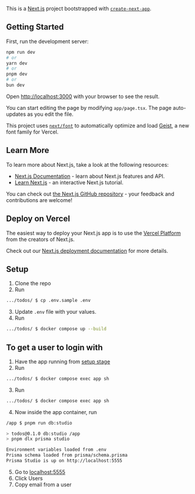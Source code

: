 This is a [Next.js](https://nextjs.org) project bootstrapped with [`create-next-app`](https://nextjs.org/docs/app/api-reference/cli/create-next-app).

## Getting Started

First, run the development server:

```bash
npm run dev
# or
yarn dev
# or
pnpm dev
# or
bun dev
```

Open [http://localhost:3000](http://localhost:3000) with your browser to see the result.

You can start editing the page by modifying `app/page.tsx`. The page auto-updates as you edit the file.

This project uses [`next/font`](https://nextjs.org/docs/app/building-your-application/optimizing/fonts) to automatically optimize and load [Geist](https://vercel.com/font), a new font family for Vercel.

## Learn More

To learn more about Next.js, take a look at the following resources:

- [Next.js Documentation](https://nextjs.org/docs) - learn about Next.js features and API.
- [Learn Next.js](https://nextjs.org/learn) - an interactive Next.js tutorial.

You can check out [the Next.js GitHub repository](https://github.com/vercel/next.js) - your feedback and contributions are welcome!

## Deploy on Vercel

The easiest way to deploy your Next.js app is to use the [Vercel Platform](https://vercel.com/new?utm_medium=default-template&filter=next.js&utm_source=create-next-app&utm_campaign=create-next-app-readme) from the creators of Next.js.

Check out our [Next.js deployment documentation](https://nextjs.org/docs/app/building-your-application/deploying) for more details.

## Setup

1. Clone the repo
2. Run

```sh
.../todos/ $ cp .env.sample .env
```

3. Update `.env` file with your values.
4. Run

```sh
.../todos/ $ docker compose up --build
```

## To get a user to login with

1. Have the app running from [setup stage](#setup)
2. Run

```sh
.../todos/ $ docker compose exec app sh
```

3. Run

```sh
.../todos/ $ docker compose exec app sh
```

4. Now inside the app container, run

```sh
/app $ pnpm run db:studio

> todos@0.1.0 db:studio /app
> pnpm dlx prisma studio

Environment variables loaded from .env
Prisma schema loaded from prisma/schema.prisma
Prisma Studio is up on http://localhost:5555
```

5. Go to [localhost:5555](http://localhost:5555)
6. Click Users
7. Copy email from a user
